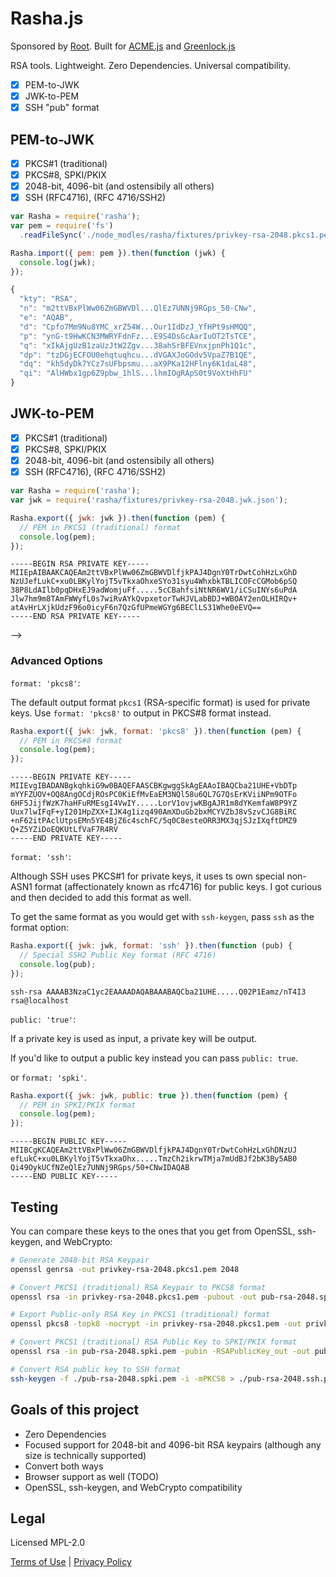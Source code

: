 Rasha.js
=========

Sponsored by [Root](https://therootcompany.com).
Built for [ACME.js](https://git.coolaj86.com/coolaj86/acme.js)
and [Greenlock.js](https://git.coolaj86.com/coolaj86/greenlock.js)

RSA tools. Lightweight. Zero Dependencies. Universal compatibility.

* [x] PEM-to-JWK
* [x] JWK-to-PEM
* [x] SSH "pub" format

<!-- This project is fully functional and tested (and the code is pretty clean).

It is considered to be complete, but if you find a bug please open an issue. -->

## PEM-to-JWK

* [x] PKCS#1 (traditional)
* [x] PKCS#8, SPKI/PKIX
* [x] 2048-bit, 4096-bit (and ostensibily all others)
* [x] SSH (RFC4716), (RFC 4716/SSH2)

```js
var Rasha = require('rasha');
var pem = require('fs')
  .readFileSync('./node_modles/rasha/fixtures/privkey-rsa-2048.pkcs1.pem', 'ascii');

Rasha.import({ pem: pem }).then(function (jwk) {
  console.log(jwk);
});
```

```js
{
  "kty": "RSA",
  "n": "m2ttVBxPlWw06ZmGBWVDl...QlEz7UNNj9RGps_50-CNw",
  "e": "AQAB",
  "d": "Cpfo7Mm9Nu8YMC_xrZ54W...Our1IdDzJ_YfHPt9sHMQQ",
  "p": "ynG-t9HwKCN3MWRYFdnFz...E9S4DsGcAarIuOT2TsTCE",
  "q": "xIkAjgUzB1zaUzJtW2Zgv...38ahSrBFEVnxjpnPh1Q1c",
  "dp": "tzDGjECFOU0ehqtuqhcu...dVGAXJoGOdv5VpaZ7B1QE",
  "dq": "kh5dyDk7YCz7sUFbpsmu...aX9PKa12HFlny6K1daL48",
  "qi": "AlHWbx1gp6Z9pbw_1hlS...lhmIOgRApS0t9VoXtHhFU"
}
```

## JWK-to-PEM

* [x] PKCS#1 (traditional)
* [x] PKCS#8, SPKI/PKIX
* [x] 2048-bit, 4096-bit (and ostensibily all others)
* [x] SSH (RFC4716), (RFC 4716/SSH2)

```js
var Rasha = require('rasha');
var jwk = require('rasha/fixtures/privkey-rsa-2048.jwk.json');

Rasha.export({ jwk: jwk }).then(function (pem) {
  // PEM in PKCS1 (traditional) format
  console.log(pem);
});
```

```
-----BEGIN RSA PRIVATE KEY-----
MIIEpAIBAAKCAQEAm2ttVBxPlWw06ZmGBWVDlfjkPAJ4DgnY0TrDwtCohHzLxGhD
NzUJefLukC+xu0LBKylYojT5vTkxaOhxeSYo31syu4WhxbkTBLICOFcCGMob6pSQ
38P8LdAIlb0pqDHxEJ9adWomjuFf.....5cCBahfsiNtNR6WV1/iCSuINYs6uPdA
Jlw7hm9m8TAmFWWyfL0s7wiRvAYkQvpxetorTwHJVLabBDJ+WBOAY2enOLHIRQv+
atAvHrLXjkUdzF96o0icyF6n7QzGfUPmeWGYg6BEClLS31Whe0eEVQ==
-----END RSA PRIVATE KEY-----
```

-->

### Advanced Options

`format: 'pkcs8'`:

The default output format `pkcs1` (RSA-specific format) is used for private keys.
Use `format: 'pkcs8'` to output in PKCS#8 format instead.

```js
Rasha.export({ jwk: jwk, format: 'pkcs8' }).then(function (pem) {
  // PEM in PKCS#8 format
  console.log(pem);
});
```

```
-----BEGIN PRIVATE KEY-----
MIIEvgIBADANBgkqhkiG9w0BAQEFAASCBKgwggSkAgEAAoIBAQCba21UHE+VbDTp
mYYFZUOV+OQ8AngOCdjROsPC0KiEfMvEaEM3NQl58u6QL7G7QsErKViiNPm9OTFo
6HF5JijfWzK7haHFuRMEsgI4VwIY.....LorV1ovjwKBgAJR1m8dYKemfaW8P9YZ
Uux7lwIFqF+yI201HpZXX+IJK4g1izq490AmXDuGb2bxMCYVZbJ8vSzvCJG8BiRC
+nF62itPAclUtpsEMn5YE4BjZ6c4schFC/5q0C8esteORR3MX3qjSJzIXqftDMZ9
Q+Z5YZiDoEQKUtLfVaF7R4RV
-----END PRIVATE KEY-----
```

`format: 'ssh'`:

Although SSH uses PKCS#1 for private keys, it uses ts own special non-ASN1 format
(affectionately known as rfc4716) for public keys. I got curious and then decided
to add this format as well.

To get the same format as you
would get with `ssh-keygen`, pass `ssh` as the format option:

```js
Rasha.export({ jwk: jwk, format: 'ssh' }).then(function (pub) {
  // Special SSH2 Public Key format (RFC 4716)
  console.log(pub);
});
```

```
ssh-rsa AAAAB3NzaC1yc2EAAAADAQABAAABAQCba21UHE.....Q02P1Eamz/nT4I3 rsa@localhost
```

`public: 'true'`:

If a private key is used as input, a private key will be output.

If you'd like to output a public key instead you can pass `public: true`.

or `format: 'spki'`.

```js
Rasha.export({ jwk: jwk, public: true }).then(function (pem) {
  // PEM in SPKI/PKIX format
  console.log(pem);
});
```

```
-----BEGIN PUBLIC KEY-----
MIIBCgKCAQEAm2ttVBxPlWw06ZmGBWVDlfjkPAJ4DgnY0TrDwtCohHzLxGhDNzUJ
efLukC+xu0LBKylYojT5vTkxaOhx.....TmzCh2ikrwTMja7mUdBJf2bK3By5AB0
Qi49OykUCfNZeQlEz7UNNj9RGps/50+CNwIDAQAB
-----END PUBLIC KEY-----
```

Testing
-------

<!-- All cases are tested in `test.sh`. -->

You can compare these keys to the ones that you get from OpenSSL, ssh-keygen, and WebCrypto:

```bash
# Generate 2048-bit RSA Keypair
openssl genrsa -out privkey-rsa-2048.pkcs1.pem 2048

# Convert PKCS1 (traditional) RSA Keypair to PKCS8 format
openssl rsa -in privkey-rsa-2048.pkcs1.pem -pubout -out pub-rsa-2048.spki.pem

# Export Public-only RSA Key in PKCS1 (traditional) format
openssl pkcs8 -topk8 -nocrypt -in privkey-rsa-2048.pkcs1.pem -out privkey-rsa-2048.pkcs8.pem

# Convert PKCS1 (traditional) RSA Public Key to SPKI/PKIX format
openssl rsa -in pub-rsa-2048.spki.pem -pubin -RSAPublicKey_out -out pub-rsa-2048.pkcs1.pem

# Convert RSA public key to SSH format
ssh-keygen -f ./pub-rsa-2048.spki.pem -i -mPKCS8 > ./pub-rsa-2048.ssh.pub
```

Goals of this project
-----

* Zero Dependencies
* Focused support for 2048-bit and 4096-bit RSA keypairs (although any size is technically supported)
* Convert both ways
* Browser support as well (TODO)
* OpenSSL, ssh-keygen, and WebCrypto compatibility

Legal
-----

Licensed MPL-2.0

[Terms of Use](https://therootcompany.com/legal/#terms) |
[Privacy Policy](https://therootcompany.com/legal/#privacy)
